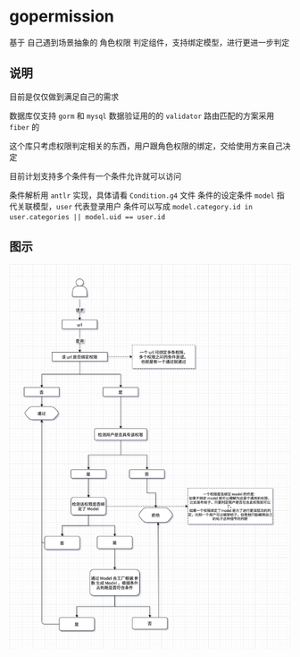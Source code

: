 # gopermission
基于 自己遇到场景抽象的 角色权限 判定组件，支持绑定模型，进行更进一步判定

## 说明
目前是仅仅做到满足自己的需求

数据库仅支持 `gorm` 和 `mysql`
数据验证用的的 `validator`
路由匹配的方案采用 `fiber` 的

这个库只考虑权限判定相关的东西，用户跟角色权限的绑定，交给使用方来自己决定

目前计划支持多个条件有一个条件允许就可以访问

条件解析用 `antlr` 实现，具体请看 `Condition.g4` 文件
条件的设定条件 `model` 指代关联模型，`user` 代表登录用户
条件可以写成 `model.category.id in user.categories || model.uid == user.id`


## 图示
![图示](./flow_chart.png)

